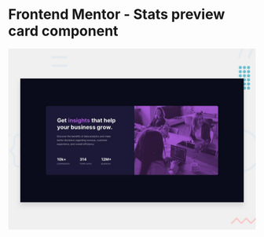 

# Frontend Mentor - Stats preview card component

![Design preview for the Stats preview card component coding challenge](./stats-preview-card/design/desktop-preview.jpg)






